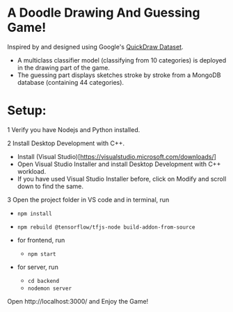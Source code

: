 # A Doodle Drawing And Guessing Game!
Inspired by and designed using Google's [QuickDraw Dataset](https://github.com/googlecreativelab/quickdraw-dataset).

  - A multiclass classifier model (classifying from 10 categories) is deployed in the drawing part of the game. 
  - The guessing part displays sketches stroke by stroke from a MongoDB database (containing 44 categories).

# Setup:

1 Verify you have Nodejs and Python installed.

2 Install Desktop Development with C++.
  * Install (Visual Studio)[https://visualstudio.microsoft.com/downloads/]
  * Open Visual Studio Installer and install Desktop Development with C++ workload.
  * If you have used Visual Studio Installer before, click on Modify and scroll down to find the same. 
  
3 Open the project folder in VS code and in terminal, run 
  * `npm install`
  * `npm rebuild @tensorflow/tfjs-node build-addon-from-source`
  
  * for frontend, run
    - `npm start`
  * for server, run
    - `cd backend`
    - `nodemon server`
    
 Open http://localhost:3000/ and Enjoy the Game!

